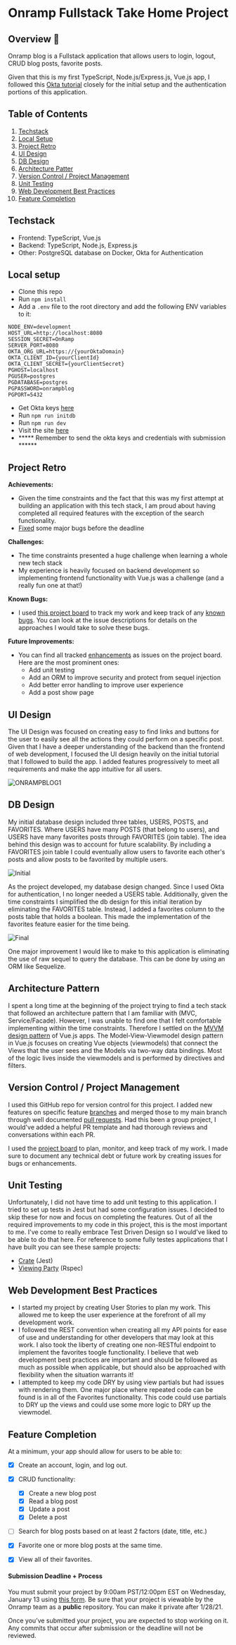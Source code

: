 # Onramp Fullstack Take Home Project

## Overview 🤖

Onramp blog is a Fullstack application that allows users to login, logout, CRUD blog posts, favorite posts.

Given that this is my first TypeScript, Node.js/Express.js, Vue.js app, I followed this [Okta tutorial](https://developer.okta.com/blog/2018/11/15/node-express-typescript) closely for the initial setup and the authentication portions of this application.

## Table of Contents
1. [Techstack](#Techstack)
1. [Local Setup](#localsetup)
1. [Project Retro](#retro)
1. [UI Design](#ui)
1. [DB Design](#db)
1. [Architecture Patter](#architecture)
1. [Version Control / Project Management](#versioncontrol)
1. [Unit Testing](#testing)
1. [Web Development Best Practices](#bestpractices)
1. [Feature Completion](#completion)

## Techstack <a name="Techstack"></a>

- Frontend: TypeScript, Vue.js
- Backend: TypeScript, Node.js, Express.js
- Other: PostgreSQL database on Docker, Okta for Authentication

## Local setup <a name="localsetup"></a>
- Clone this repo
- Run `npm install`
- Add a `.env` file to the root directory and add the following ENV variables to it:
```
NODE_ENV=development
HOST_URL=http://localhost:8080
SESSION_SECRET=OnRamp
SERVER_PORT=8080
OKTA_ORG_URL=https://{yourOktaDomain}
OKTA_CLIENT_ID={yourClientId}
OKTA_CLIENT_SECRET={yourClientSecret}
PGHOST=localhost
PGUSER=postgres
PGDATABASE=postgres
PGPASSWORD=onrampblog
PGPORT=5432
```
- Get Okta keys [here](https://developer.okta.com/)
- Run `npm run initdb`
- Run `npm run dev`
- Visit the site [here](http://localhost:8080)
- ***** Remember to send the okta keys and credentials with submission ******

## Project Retro <a name="retro"></a>

**Achievements:**
- Given the time constraints and the fact that this was my first attempt at building an application with this tech stack, I am proud about having completed all required features with the exception of the search functionality.
- [Fixed](https://github.com/AngelaGuardia/onramp-blog/pull/39) some major bugs before the deadline

**Challenges:**
- The time constraints presented a huge challenge when learning a whole new tech stack
- My experience is heavily focused on backend development so implementing frontend functionality with Vue.js was a challenge (and a really fun one at that!)

**Known Bugs:**
- I used [this project board](https://github.com/AngelaGuardia/onramp-blog/projects/1) to track my work and keep track of any [known bugs](https://github.com/AngelaGuardia/onramp-blog/projects/1?card_filter_query=label%3Abug). You can look at the issue descriptions for details on the approaches I would take to solve these bugs.

**Future Improvements:**
- You can find all tracked [enhancements](https://github.com/AngelaGuardia/onramp-blog/projects/1?card_filter_query=label%3Aenhancement) as issues on the project board. Here are the most prominent ones:
    - Add unit testing
    - Add an ORM to improve security and protect from sequel injection
    - Add better error handling to improve user experience
    - Add a post show page

## UI Design <a name="ui"></a>

The UI Design was focused on creating easy to find links and buttons for the user to easily see all the actions they could perform on a specific post. Given that I have a deeper understanding of the backend than the frontend of web development, I focused the UI design heavily on the initial tutorial that I followed to build the app. I added features progressively to meet all requirements and make the app intuitive for all users.

![ONRAMPBLOG1](https://user-images.githubusercontent.com/47278429/104373911-f3cd0900-54d5-11eb-96e3-a0a4ed1db076.gif)

## DB Design <a name="db"></a>

My initial database design included three tables, USERS, POSTS, and FAVORITES. Where USERS have many POSTS (that belong to users), and USERS have many favorites posts through FAVORITES (join table). The idea behind this design was to account for future scalability. By including a FAVORITES join table I could eventually allow users to favorite each other's posts and allow posts to be favorited by multiple users.

![Initial](https://user-images.githubusercontent.com/47278429/104373663-95a02600-54d5-11eb-8548-8d06ea3a69c9.png)

As the project developed, my database design changed. Since I used Okta for authentication, I no longer needed a USERS table. Additionally, given the time constraints I simplified the db design for this initial iteration by eliminating the FAVORITES table. Instead, I added a favorites column to the posts table that holds a boolean. This made the implementation of the favorites feature easier for the time being.  

![Final](https://user-images.githubusercontent.com/47278429/104373670-9769e980-54d5-11eb-801b-55f383faa476.png)

One major improvement I would like to make to this application is eliminating the use of raw sequel to query the database. This can be done by using an ORM like Sequelize.

## Architecture Pattern <a name="architecture"></a>

I spent a long time at the beginning of the project trying to find a tech stack that followed an architecture pattern that I am familiar with (MVC, Service/Facade). However, I was unable to find one that I felt comfortable implementing within the time constraints. Therefore I settled on the [MVVM design pattern](https://012.vuejs.org/guide/) of Vue.js apps. The Model-View-Viewmodel design pattern in Vue.js focuses on creating Vue objects (viewmodels) that connect the Views that the user sees and the Models via two-way data bindings. Most of the logic lives inside the viewmodels and is performed by directives and filters.

## Version Control / Project Management <a name="versioncontrol"></a>

I used this GitHub repo for version control for this project. I added new features on specific feature [branches](https://github.com/AngelaGuardia/onramp-blog/branches) and merged those to my main branch through well documented [pull requests](https://github.com/AngelaGuardia/onramp-blog/pulls?q=is%3Apr+is%3Aclosed). Had this been a group project, I would've added a helpful PR template and had thorough reviews and conversations within each PR.

I used the [project board](https://github.com/AngelaGuardia/onramp-blog/projects/1) to plan, monitor, and keep track of my work. I made sure to document any technical debt or future work by creating issues for bugs or enhancements.

## Unit Testing <a name="testing"></a>

Unfortunately, I did not have time to add unit testing to this application. I tried to set up tests in Jest but had some configuration issues. I decided to skip these for now and focus on completing the features. Out of all the required improvements to my code in this project, this is the most important to me. I've come to really embrace Test Driven Design so I would've liked to be able to do that here. For reference to some fully testes applications that I have built you can see these sample projects:
- [Crate](https://github.com/AngelaGuardia/Crate/tree/main/code/api/src/modules/user/tests) (Jest)
- [Viewing Party](https://github.com/ckccameron/viewing_party/tree/main/spec) (Rspec)

## Web Development Best Practices <a name="bestpractices"></a>

- I started my project by creating User Stories to plan my work. This allowed me to keep the user experience at the forefront of all my development work.
- I followed the REST convention when creating all my API points for ease of use and understanding for other developers that may look at this work. I also took the liberty of creating one non-RESTful endpoint to implement the favorites toogle functionality. I believe that web development best practices are important and should be followed as much as possible when applicable, but should also be approached with flexibility when the situation warrants it!
- I attempted to keep my code DRY by using view partials but had issues with rendering them. One major place where repeated code can be found is in all of the Favorites functionality. This code could use partials to DRY up the views and could use some more logic to DRY up the viewmodel.

## Feature Completion <a name="completion"></a>

At a minimum, your app should allow for users to be able to:
- [x] Create an account, login, and log out.
- [x] CRUD functionality:
  - [x] Create a new blog post
  - [x] Read a blog post
  - [x] Update a post
  - [x] Delete a post
- [ ] Search for blog posts based on at least 2 factors (date, title, etc.)
- [x] Favorite one or more blog posts at the same time.
- [x] View all of their favorites.


#### Submission Deadline + Process

You must submit your project by 9:00am PST/12:00pm EST on Wednesday, January 13 using [this form](https://docs.google.com/forms/d/e/1FAIpQLSdtHMQzqCd1o8aVcFRbNfXOGTzijTJBMSaWvtNnx6CJbDEmJQ/viewform). Be sure that your project is viewable by the Onramp team as a **public** repository. You can make it private after 1/28/21.

Once you’ve submitted your project, you are expected to stop working on it. Any commits that occur after submission or the deadline will not be reviewed.
